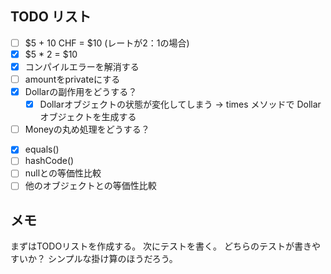 ## TODO リスト
* [ ] $5 + 10 CHF = $10 (レートが2：1の場合)
* [x] $5 * 2 = $10
* [x] コンパイルエラーを解消する
* [ ] amountをprivateにする
* [x] Dollarの副作用をどうする？
  * [x] Dollarオブジェクトの状態が変化してしまう -> times メソッドで Dollar オブジェクトを生成する
* [ ] Moneyの丸め処理をどうする？
- [x] equals()
- [ ] hashCode()
- [ ] nullとの等価性比較
- [ ] 他のオブジェクトとの等価性比較

## メモ
まずはTODOリストを作成する。
次にテストを書く。
どちらのテストが書きやすいか？
シンプルな掛け算のほうだろう。
